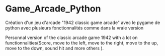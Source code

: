 # Game_Arcade_Python
Création d'un jeu d'arcade "1942 classic game arcade" avec le pygame de python avec plusieurs fonctionnalités comme dans la vraie version 


Personnal version of the classic arcade game 1942 with a lot on functionnalities(Score, move to the left, move to the right, move to the up, move to the down, sound hit and more others ).
